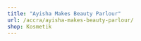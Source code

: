 ```yaml
---
title: "Ayisha Makes Beauty Parlour"
url: /accra/ayisha-makes-beauty-parlour/
shop: Kosmetik
---
```


